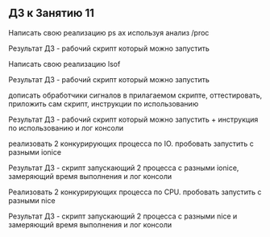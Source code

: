 
## ДЗ к Занятию 11
Написать свою реализацию ps ax используя анализ /proc

Результат ДЗ - рабочий скрипт который можно запустить

Написать свою реализацию lsof

Результат ДЗ - рабочий скрипт который можно запустить

дописать обработчики сигналов в прилагаемом скрипте, оттестировать, приложить сам скрипт, инструкции по использованию

Результат ДЗ - рабочий скрипт который можно запустить + инструкция по использованию и лог консоли

реализовать 2 конкурирующих процесса по IO. пробовать запустить с разными ionice

Результат ДЗ - скрипт запускающий 2 процесса с разными ionice, замеряющий время выполнения и лог консоли

Реализовать 2 конкурирующих процесса по CPU. пробовать запустить с разными nice

Результат ДЗ - скрипт запускающий 2 процесса с разными nice и замеряющий время выполнения и лог консоли

